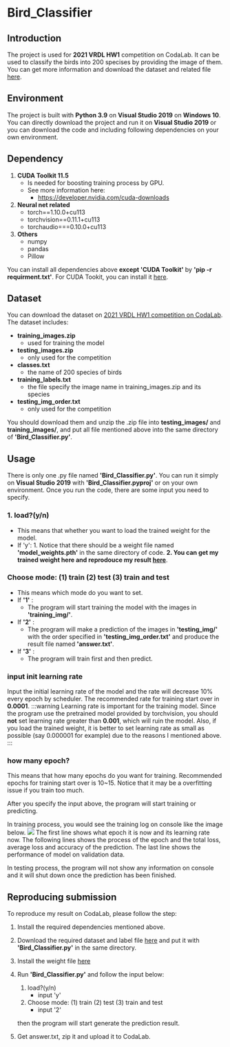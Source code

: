 # Bird_Classifier
## Introduction
The project is used for **2021 VRDL HW1** competition on CodaLab. It can be used to classify the birds into 200 specises by providing the image of them.
You can get more information and download the dataset and related file [here](https://competitions.codalab.org/competitions/35668?secret_key=09789b13-35ec-4928-ac0f-6c86631dda07#participate-get_starting_kit).
## Environment
The project is built with **Python 3.9** on **Visual Studio 2019** on **Windows 10**.
You can directly download the project and run it on **Visual Studio 2019** or you can download the code and including following dependencies on your own environment.
## Dependency
1. **CUDA Toolkit 11.5**
    - Is needed for boosting training process by GPU. 
    - See more information here:
        - https://developer.nvidia.com/cuda-downloads
2. **Neural net related**
    - torch==1.10.0+cu113
    - torchvision==0.11.1+cu113
    - torchaudio===0.10.0+cu113
3. **Others**
    - numpy
    - pandas
    - Pillow

You can install all dependencies above **except 'CUDA Toolkit'** by **'pip -r requirment.txt'**. 
For CUDA Tookit, you can install it [here](https://developer.nvidia.com/cuda-downloads).
## Dataset
You can download the dataset on [2021 VRDL HW1 competition on CodaLab](https://competitions.codalab.org/competitions/35668?secret_key=09789b13-35ec-4928-ac0f-6c86631dda07#participate-get_starting_kit).
The dataset includes:
- **training_images.zip**
    - used for training the model
- **testing_images.zip**
    - only used for the competition
- **classes.txt**
    - the name of 200 species of birds
- **training_labels.txt**
    - the file specify the image name in training_images.zip and its species
- **testing_img_order.txt**
    - only used for the competition


You should download them and unzip the .zip file into **testing_images/** and **training_images/**, and put all file mentioned above into the same directory of **'Bird_Classifier.py'**.

## Usage
There is only one .py file named **'Bird_Classifier.py'**. You can run it simply on **Visual Studio 2019** with **'Bird_Classifier.pyproj'** or on your own environment. Once you run the code, there are some input you need to specify.
### 1. load?(y/n)
- This means that whether you want to load the trained weight for the model.
- If 'y':
        1. Notice that there should be a weight file named **'model_weights.pth'** in the same directory of code.
        **2. You can get my trained weight here and reprodouce my result [here](https://drive.google.com/drive/folders/1Hk1q-1CZmIRAhepAvOguJvB8TaKQR64C?usp=sharing)**.
### Choose mode: (1) train (2) test (3) train and test
- This means which mode do you want to set.
- If **'1'** :
    - The program will start training the model with the images in **'training_img/'**.
- If **'2'** :
    - The program will make a prediction of the images in **'testing_img/'** with the order specified in **'testing_img_order.txt'** and produce the result file named **'answer.txt'**.
- If **'3'** :
    - The program will train first and then predict.
### input init learning rate
Input the initial learning rate of the model and the rate will decrease 10% every epoch by scheduler. The recommended rate for training start over in **0.0001**.
:::warning
Learning rate is important for the training model. Since the program use the pretrained model provided by torchvision, you should **not** set learning rate greater than **0.001**, which will ruin the model.
Also, if you load the trained weight, it is better to set learning rate as small as possible (say 0.000001 for example) due to the reasons I mentioned above.
:::
### how many epoch?
This means that how many epochs do you want for training. Recommended epochs for training start over is 10~15. Notice that it may be a overfitting issue if you train too much.

After you specify the input above, the program will start training or predicting. 

In training process, you would see the training log on console like the image below.
![](https://i.imgur.com/XVlOR0W.png)
The first line shows what epoch it is now and its learning rate now.
The following lines shows the process of the epoch and the total loss, average loss and accuracy of the prediction.
The last line shows the performance of model on validation data.

In testing process, the program will not show any information on console and it will shut down once the prediction has been finished.

## Reproducing submission
To reproduce my result on CodaLab, please follow the step:
1. Install the required dependencies mentioned above.
2. Download the required dataset and label file [here](https://competitions.codalab.org/competitions/35668?secret_key=09789b13-35ec-4928-ac0f-6c86631dda07#participate-get_starting_kit) and put it with **'Bird_Classifier.py'** in the same directory.
3. Install the weight file [here](https://drive.google.com/drive/folders/1Hk1q-1CZmIRAhepAvOguJvB8TaKQR64C?usp=sharing)
4. Run **'Bird_Classifier.py'** and follow the input below:
    1. load?(y/n)
        - input 'y'
    2. Choose mode: (1) train (2) test (3) train and test
        - input '2'

    then the program will start generate the prediction result.
5. Get answer.txt, zip it and upload it to CodaLab.
